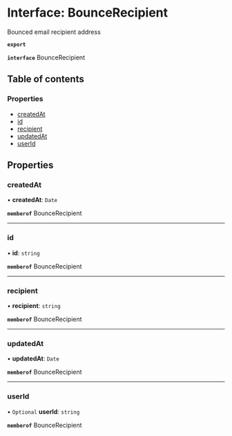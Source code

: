 # Interface: BounceRecipient

Bounced email recipient address

**`export`**

**`interface`** BounceRecipient

## Table of contents

### Properties

- [createdAt](BounceRecipient.md#createdat)
- [id](BounceRecipient.md#id)
- [recipient](BounceRecipient.md#recipient)
- [updatedAt](BounceRecipient.md#updatedat)
- [userId](BounceRecipient.md#userid)

## Properties

### createdAt

• **createdAt**: `Date`

**`memberof`** BounceRecipient

___

### id

• **id**: `string`

**`memberof`** BounceRecipient

___

### recipient

• **recipient**: `string`

**`memberof`** BounceRecipient

___

### updatedAt

• **updatedAt**: `Date`

**`memberof`** BounceRecipient

___

### userId

• `Optional` **userId**: `string`

**`memberof`** BounceRecipient
